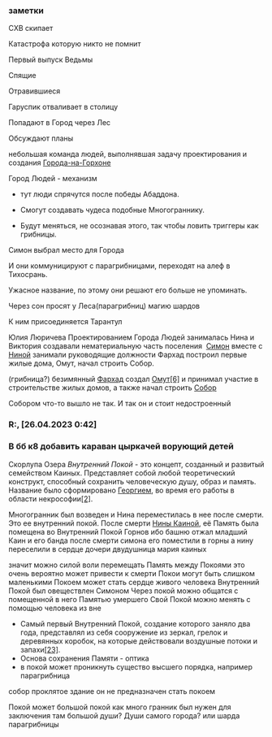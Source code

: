 ### заметки

  

СХВ скипает

Катастрофа которую никто не помнит

  

Первый выпуск Ведьмы

  

Спящие

Отравившиеся

  

Гаруспик отваливает в столицу

  
  
  

Попадают в Город через Лес

Обсуждают планы

небольшая команда людей, выполнявшая задачу проектирования и создания [Города-на-Горхоне](https://pathologic.fandom.com/ru/wiki/%D0%93%D0%BE%D1%80%D0%BE%D0%B4) 

Город Людей - механизм

-   тут люди спрячутся после победы Абаддона.
    
-   Смогут создавать чудеса подобные Многограннику.
    
-   Будут меняться, не осознавая этого, так чтобы ловить триггеры как грибницы.
    

  

Симон выбрал место для Города



И они коммуницируют с парагрибницами, переходят на алеф в Тихосрань.

Ужасное название, по этому они решают его больше не упоминать.

Через сон просят у Леса(парагрибниц) магию шардов

  

К ним присоединяется Тарантул

Юлия Люричева Проектированием Города Людей занималась
Нина и Виктория создавали нематериальную часть поселения
 [Симон](https://pathologic.fandom.com/ru/wiki/%D0%A1%D0%B8%D0%BC%D0%BE%D0%BD_%D0%9A%D0%B0%D0%B8%D0%BD) вместе с [Ниной](https://pathologic.fandom.com/ru/wiki/%D0%9D%D0%B8%D0%BD%D0%B0_%D0%9A%D0%B0%D0%B8%D0%BD%D0%B0) занимали руководящие должности
Фархад построил первые жилые дома, Омут, начал строить Собор.

  
  

(грибница?) безимянный [Фархад](https://pathologic.fandom.com/ru/wiki/%D0%A4%D0%B0%D1%80%D1%85%D0%B0%D0%B4) создал [Омут](https://pathologic.fandom.com/ru/wiki/%D0%9E%D0%BC%D1%83%D1%82)[[6]](https://pathologic.fandom.com/ru/wiki/%D0%A1%D0%BE%D0%BD%D0%BD%D0%B0%D1%8F_%D0%B3%D1%80%D1%83%D0%BF%D0%BF%D0%B0#cite_note-6) и принимал участие в строительстве жилых домов, а также начал строить [Собор](https://pathologic.fandom.com/ru/wiki/%D0%A1%D0%BE%D0%B1%D0%BE%D1%80)

Собором что-то вышло не так. И так он и стоит недостроенный

### R:\, [26.04.2023 0:42]

### В бб к8 добавить караван цыркачей ворующий детей

Скорлупа Озера
_Внутренний Покой_ - это концепт, созданный и развитый семейством Каиных. Представляет собой любой теоретический конструкт, способный сохранить человеческую душу, образ и память. Название было сформировано [Георгием](https://pathologic.fandom.com/ru/wiki/%D0%93%D0%B5%D0%BE%D1%80%D0%B3%D0%B8%D0%B9_%D0%9A%D0%B0%D0%B8%D0%BD "Георгий Каин"), во время его работы в области некрософии[[2]](https://pathologic.fandom.com/ru/wiki/%D0%92%D0%BD%D1%83%D1%82%D1%80%D0%B5%D0%BD%D0%BD%D0%B8%D0%B9_%D0%9F%D0%BE%D0%BA%D0%BE%D0%B9#cite_note-2).

Многогранник был возведен и Нина переместилась в нее после смерти. Это ее внутренний покой.
После смерти [Нины Каиной](https://pathologic.fandom.com/ru/wiki/%D0%9D%D0%B8%D0%BD%D0%B0_%D0%9A%D0%B0%D0%B8%D0%BD%D0%B0 "Нина Каина"), её Память была помещена во Внутренний Покой Горнов
ибо башню отжал младший Каин и его банда
после смерти симона
его поместили в горны а нину переселили в сердце дочери
двудушница мария каиных

значит можно силой воли перемещать Память между Покоями
это очень вероятно может привести к смерти
Покои могут быть слишком маленькими
Покоем может стать сердце живого человека
Внутренний Покой был овеществлен Симоном
Через покой можно общатся с помещенной в него Памятью умершего
Свой Покой можно менять с помощью человека из вне
-   Самый первый Внутренний Покой, создание которого заняло два года, представлял из себя сооружение из зеркал, грелок и деревянных коробок, на которые действовали воздушные потоки и запахи[[23]](https://pathologic.fandom.com/ru/wiki/%D0%92%D0%BD%D1%83%D1%82%D1%80%D0%B5%D0%BD%D0%BD%D0%B8%D0%B9_%D0%9F%D0%BE%D0%BA%D0%BE%D0%B9#cite_note-:3-23).
-   Основа сохранения Памяти - оптика[](https://pathologic.fandom.com/ru/wiki/%D0%92%D0%BD%D1%83%D1%82%D1%80%D0%B5%D0%BD%D0%BD%D0%B8%D0%B9_%D0%9F%D0%BE%D0%BA%D0%BE%D0%B9#cite_note-:0-3)
- в покой может проникнуть существо высшего порядка, например парагрибница

собор проклятое здание
он не предназначен стать покоем

Покой может большой покой как много гранник был нужен для заключения там большой души?
Души самого города?
или шарда парагрибницы

